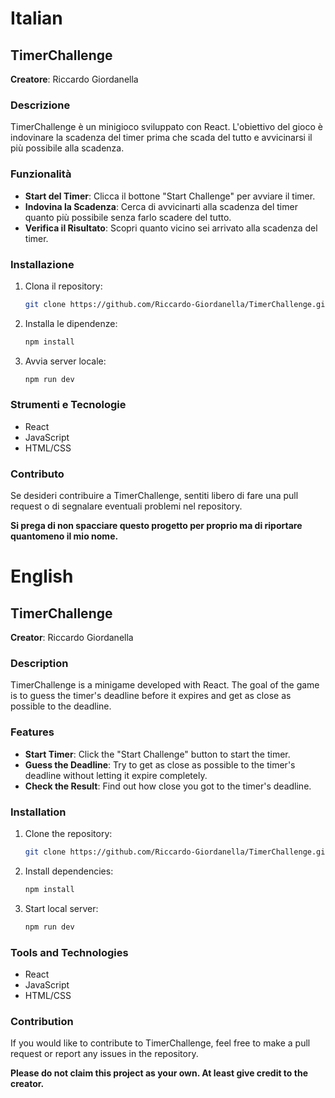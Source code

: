 # Italian

## TimerChallenge

**Creatore**: Riccardo Giordanella

### Descrizione

TimerChallenge è un minigioco sviluppato con React. L'obiettivo del gioco è indovinare la scadenza del timer prima che scada del tutto e avvicinarsi il più possibile alla scadenza.

### Funzionalità

- **Start del Timer**: Clicca il bottone "Start Challenge" per avviare il timer.
- **Indovina la Scadenza**: Cerca di avvicinarti alla scadenza del timer quanto più possibile senza farlo scadere del tutto.
- **Verifica il Risultato**: Scopri quanto vicino sei arrivato alla scadenza del timer.

### Installazione

1. Clona il repository:

   ```bash
   git clone https://github.com/Riccardo-Giordanella/TimerChallenge.git
   ```

2. Installa le dipendenze:

   ```bash
   npm install
   ```

3. Avvia server locale:
   ```bash
   npm run dev
   ```

### Strumenti e Tecnologie

- React
- JavaScript
- HTML/CSS

### Contributo

Se desideri contribuire a TimerChallenge, sentiti libero di fare una pull request o di segnalare eventuali problemi nel repository.

**Si prega di non spacciare questo progetto per proprio ma di riportare quantomeno il mio nome.**

# English

## TimerChallenge 

**Creator**: Riccardo Giordanella

### Description

TimerChallenge is a minigame developed with React. The goal of the game is to guess the timer's deadline before it expires and get as close as possible to the deadline.

### Features

- **Start Timer**: Click the "Start Challenge" button to start the timer.
- **Guess the Deadline**: Try to get as close as possible to the timer's deadline without letting it expire completely.
- **Check the Result**: Find out how close you got to the timer's deadline.

### Installation

1. Clone the repository:

   ```bash
   git clone https://github.com/Riccardo-Giordanella/TimerChallenge.git
   ```

2. Install dependencies:

   ```bash
   npm install
   ```

3. Start local server:
   ```bash
   npm run dev
   ```

### Tools and Technologies

- React
- JavaScript
- HTML/CSS

### Contribution

If you would like to contribute to TimerChallenge, feel free to make a pull request or report any issues in the repository.

**Please do not claim this project as your own. At least give credit to the creator.**